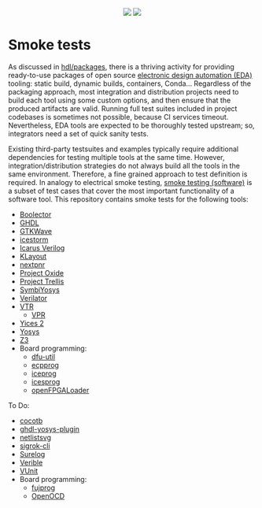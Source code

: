 <p align="center">
  <a title="hdl/packages GitHub repository" href="https://github.com/hdl/packages"><img src="https://img.shields.io/badge/hdl-packages-f2f1ef.svg?longCache=true&style=flat-square&logo=GitHub&logoColor=f2f1ef"></a><!--
  -->
  <a title="hdl/community on gitter.im" href="https://gitter.im/hdl/community"><img src="https://img.shields.io/gitter/room/hdl/community.svg?longCache=true&style=flat-square&logo=gitter&logoColor=fff&color=4db797"></a><!--
  -->
</p>

# Smoke tests

As discussed in [hdl/packages](https://github.com/hdl/packages), there is a thriving activity for providing ready-to-use packages of open source [electronic design automation (EDA)](https://en.wikipedia.org/wiki/Electronic_design_automation) tooling: static build, dynamic builds, containers, Conda... Regardless of the packaging approach, most integration and distribution projects need to build each tool using some custom options, and then ensure that the produced artifacts are valid. Running full test suites included in project codebases is sometimes not possible, because CI services timeout. Nevertheless, EDA tools are expected to be thoroughly tested upstream; so, integrators need a set of quick sanity tests.

Existing third-party testsuites and examples typically require additional dependencies for testing multiple tools at the same time. However, integration/distribution strategies do not always build all the tools in the same environment. Therefore, a fine grained approach to test definition is required. In analogy to electrical smoke testing, [smoke testing (software)](https://en.wikipedia.org/wiki/Smoke_testing_%28software%29) is a subset of test cases that cover the most important functionality of a software tool. This repository contains smoke tests for the following tools:

- [Boolector](https://hdl.github.io/awesome/items/boolector)
- [GHDL](https://hdl.github.io/awesome/items/ghdl)
- [GTKWave](https://hdl.github.io/awesome/items/gtkwave)
- [icestorm](https://hdl.github.io/awesome/items/icestorm)
- [Icarus Verilog](https://hdl.github.io/awesome/items/iverilog)
- [KLayout](https://hdl.github.io/awesome/items/klayout)
- [nextpnr](https://hdl.github.io/awesome/items/nextpnr)
- [Project Oxide](https://hdl.github.io/awesome/items/prjoxide)
- [Project Trellis](https://hdl.github.io/awesome/items/prjtrellis)
- [SymbiYosys](https://hdl.github.io/awesome/items/symbiyosys)
- [Verilator](https://hdl.github.io/awesome/items/verilator)
- [VTR](https://hdl.github.io/awesome/items/vtr)
  - [VPR](https://hdl.github.io/awesome/items/vpr)
- [Yices 2](https://hdl.github.io/awesome/items/yices2)
- [Yosys](https://hdl.github.io/awesome/items/yosys)
- [Z3](https://hdl.github.io/awesome/items/z3)
- Board programming:
  - [dfu-util](https://hdl.github.io/awesome/items/dfu-util)
  - [ecpprog](https://hdl.github.io/awesome/items/ecpprog)
  - [iceprog](https://hdl.github.io/awesome/items/icestorm)
  - [icesprog](https://github.com/wuxx/icesugar/tree/master/tools)
  - [openFPGALoader](https://hdl.github.io/awesome/items/openfpgaloader)

To Do:

- [cocotb](https://hdl.github.io/awesome/items/cocotb)
- [ghdl-yosys-plugin](https://hdl.github.io/awesome/items/ghdl-yosys-plugin)
- [netlistsvg](https://hdl.github.io/awesome/items/netlistsvg)
- [sigrok-cli](https://hdl.github.io/awesome/items/sigrok-cli)
- [Surelog](https://hdl.github.io/awesome/items/surelog)
- [Verible](https://hdl.github.io/awesome/items/verible)
- [VUnit](https://hdl.github.io/awesome/items/vunit)
- Board programming:
  - [fujprog](https://hdl.github.io/awesome/items/fujprog)
  - [OpenOCD](https://hdl.github.io/awesome/items/openocd)
